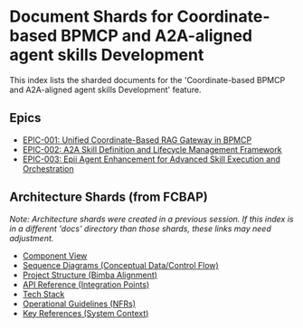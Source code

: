 # Document Shards for Coordinate-based BPMCP and A2A-aligned agent skills Development

This index lists the sharded documents for the 'Coordinate-based BPMCP and A2A-aligned agent skills Development' feature.

## Epics

*   [EPIC-001: Unified Coordinate-Based RAG Gateway in BPMCP](../epics/epic-001.md)
*   [EPIC-002: A2A Skill Definition and Lifecycle Management Framework](../epics/epic-002.md)
*   [EPIC-003: Epii Agent Enhancement for Advanced Skill Execution and Orchestration](../epics/epic-003.md)

## Architecture Shards (from FCBAP)

*Note: Architecture shards were created in a previous session. If this index is in a different 'docs' directory than those shards, these links may need adjustment.*

*   [Component View](./architecture_shards/component-view.md)
*   [Sequence Diagrams (Conceptual Data/Control Flow)](./architecture_shards/sequence-diagrams.md)
*   [Project Structure (Bimba Alignment)](./architecture_shards/project-structure.md)
*   [API Reference (Integration Points)](./architecture_shards/api-reference.md)
*   [Tech Stack](./architecture_shards/tech-stack.md)
*   [Operational Guidelines (NFRs)](./architecture_shards/operational-guidelines.md)
*   [Key References (System Context)](./architecture_shards/key-references.md)
